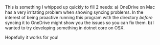 This is something I whipped up quickly to fill 2 needs:
    a) OneDrive on Mac has a very irritating problem when showing syncing problems. In the interest of being proactive running this program with the directory *before* syncing it to OneDrive might show you the issues so you can fix them.
    b) I wanted to try developing something in dotnet core on OSX.
    
Hopefully it works for you! 